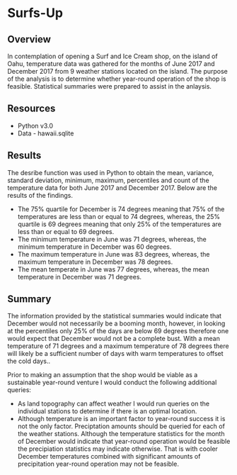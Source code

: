 <h1>Surfs-Up</h1>
<h2>Overview</h2>
<p>In contemplation of opening a Surf and Ice Cream shop, on the island of Oahu, temperature data was gathered for the months of June 2017 and December 2017 from 9 weather stations located on the island. The purpose of the analysis is to determine whether year-round operation of the shop is feasible.  Statistical summaries were prepared to assist in the anlaysis.</p>
<h2>Resources</h2>
<ul>
<li>Python v3.0</li>
<li>Data - hawaii.sqlite</li>
</ul>
<h2>Results</h2>
<p>The desribe function was used in Python to obtain the mean, variance, standard deviation, minimum, maximum, percentiles and count of the temperature data for both June 2017 and December 2017.  Below are the results of the findings.</p>
<ul>
<li>The 75% quartile for December is 74 degrees meaning that 75% of the temperatures are less than or equal to 74 degrees, whereas, the 25% quartile is 69 degrees meaning that only 25% of the temperatures are less than or equal to 69 degrees. 
<li>The minimum temperature in June was 71 degrees, whereas, the minimum temperature in December was 60 degrees.</li>
<li>The maximum temperature in June was 83 degrees, whereas, the maximum temperature in December was 78 degrees.</li>
<li>The mean temperate in June was 77 degrees, whereas, the mean temperature in December was 71 degrees.</li>
</ul>
<h2>Summary</h2>
<p>The information provided by the statistical summaries would indicate that December would not necessarily be a booming month, however, in looking at the percentiles only 25% of the days are below 69 degrees therefore one would expect that December would not be a complete bust.  With a mean temperature of 71 degrees and a maximum temperature of 78 degrees there will likely be a sufficient number of days with warm temperatures to offset the cold days..</p>
<p>Prior to making an assumption that the shop would be viable as a sustainable year-round venture I would conduct the following additional queries:</p>
<ul>
<li>As land topography can affect weather I would run queries on the individual stations to determine if there is an optimal location.</li>
<li>Although temperature is an important factor to year-round success it is not the only factor.  Preciptation amounts should be queried for each of the weather stations.  Although the temperature statistics for the month of December would indicate that year-round operation would be feasible the precipiation statistics may indicate otherwise.  That is with cooler December temperatures combined with significant amounts of precipitation year-round operation may not be feasible.</li>
</ul>
